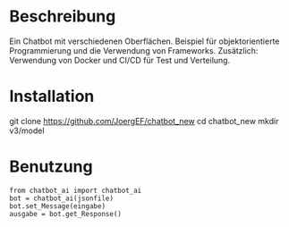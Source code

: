 <h1>Beschreibung</h1>

Ein Chatbot mit verschiedenen Oberflächen. Beispiel für objektorientierte Programmierung und die Verwendung von Frameworks.
Zusätzlich: Verwendung von Docker und CI/CD für Test und Verteilung.

<h1>Installation</h1>

  git clone https://github.com/JoergEF/chatbot_new
  cd chatbot_new
  mkdir v3/model

<h1>Benutzung</h1>

	from chatbot_ai import chatbot_ai
	bot = chatbot_ai(jsonfile)
	bot.set_Message(eingabe)
	ausgabe = bot.get_Response()
  
